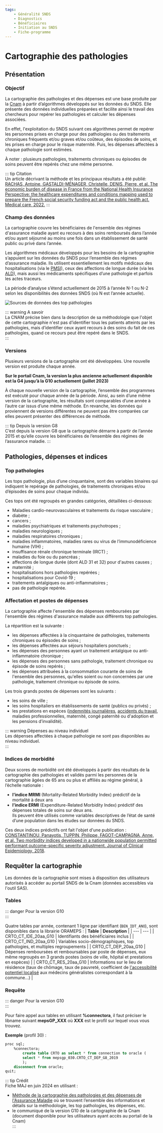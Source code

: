 ```yaml
---
tags:
    - Généralité SNDS
    - Diagnostics
    - Bénéficiaires
    - Initiation au SNDS
    - Fiche-programme
---
```



# Cartographie des pathologies
<!-- SPDX-License-Identifier: MPL-2.0 -->


<TagLinks />


## Présentation


### Objectif


La cartographie des pathologies et des dépenses est une base produite par la [Cnam](../glossaire/Cnam.md) à partir d’algorithmes développés sur les données du SNDS. Elle présente des données individuelles préparées et facilite ainsi le travail des chercheurs pour repérer les pathologies et calculer les dépenses associées.


En effet, l'exploitation du SNDS suivant ces algorithmes permet de repérer les personnes prises en charge pour des pathologies ou des traitements chroniques fréquents et/ou graves et/ou coûteux, des épisodes de soins, et les prises en charge pour le risque maternité. Puis, les dépenses affectées à chaque pathologie sont estimées.


À noter : plusieurs pathologies, traitements chroniques ou épisodes de soins peuvent être repérés chez une même personne.


::: tip Citation  
Un article décrivant la méthode et les principaux résultats a été publié: [RACHAS, Antoine, GASTALDI-MÉNAGER, Christelle, DENIS, Pierre, et al. The economic burden of disease in France from the National Health Insurance Perspective: the healthcare expenditures and conditions mapping used to prepare the French social security funding act and the public health act. Medical care, 2022.](https://doi.org/10.1097/MLR.0000000000001745)
::: 


### Champ des données


La cartographie couvre les bénéficiaires de l'ensemble des régimes d'assurance maladie ayant eu recours à des soins remboursés dans l’année et/ou ayant séjourné au moins une fois dans un établissement de santé public ou privé dans l’année.


Les algorithmes médicaux développés pour les besoins de la cartographie s’appuient sur les données du SNDS pour l’ensemble des régimes d’assurance maladie. Ils utilisent essentiellement les motifs médicaux des hospitalisations (via le [PMSI](../glossaire/PMSI.md)), ceux des affections de longue durée (via les [ALD](../glossaire/ALD.md)), mais aussi les médicaments spécifiques d’une pathologie et parfois les actes traceurs.  


La période d’analyse s’étend actuellement de 2015 à l’année N-1 ou N-2 selon les disponibilités des données SNDS (où N est l’année actuelle).


![Sources de données des top pathologies](/files/DREES/2019-06_DREES_Cartographie-des-pathologies/top_patho_construction.png)


::: warning A savoir  
La CNAM précise bien dans la description de sa méthodologie que l'objet de cette cartographie n'est pas d’identifier tous les patients atteints par les pathologies, mais d’identifier ceux ayant recours à des soins du fait de ces pathologies, quand ce recours peut être repéré dans le SNDS.  
:::


### Versions


Plusieurs versions de la cartographie ont été développées. Une nouvelle version est produite chaque année. 


**Sur le portail Cnam, la version la plus ancienne actuellement disponible est la G4 jusqu’à la G10 actuellement (juillet 2023)**


À chaque nouvelle version de la cartographie, l’ensemble des programmes est exécuté pour chaque année de la période. Ainsi, au sein d’une même version de la cartographie, les résultats sont comparables d’une année à l’autre car issus d’une même méthode. En revanche, les données qui proviennent de versions différentes ne peuvent pas être comparées car elles peuvent présenter des différences de méthode.


::: tip Depuis la version G8  
C’est depuis la version G8 que la cartographie démarre à partir de l’année 2015 et qu’elle couvre les bénéficiaires de l’ensemble des régimes de l’assurance maladie.
:::


## Pathologies, dépenses et indices


### Top pathologies


Les tops pathologie, plus d’une cinquantaine, sont des variables binaires qui indiquent le repérage de pathologies, de traitements chroniques et/ou d’épisodes de soins pour chaque individu.


Ces tops ont été regroupés en grandes catégories, détaillées ci-dessous:


* Maladies cardio-neurovasculaires et traitements du risque vasculaire ; 
* diabète ;
* cancers ; 
* maladies psychiatriques et traitements psychotropes ; 
* maladies neurologiques ; 
* maladies respiratoires chroniques ;
* maladies inflammatoires, maladies rares ou virus de l’immunodéficience humaine (VIH) ;
* insuffisance rénale chronique terminale (IRCT) ; 
* maladies du foie ou du pancréas ;
* affections de longue durée (dont ALD 31 et 32) pour d'autres causes ;
* maternité ;
* hospitalisations hors pathologies repérées ;
* hospitalisations pour Covid-19 ;
* traitements antalgiques ou anti-inflammatoires ; 
* pas de pathologie repérée.


### Affectation et postes de dépenses


La cartographie affecte l'ensemble des dépenses remboursées par l'ensemble des régimes d'assurance maladie aux différents top pathologies. 

La répartition est la suivante :  
* les dépenses affectées à la cinquantaine de pathologies, traitements chroniques ou épisodes de soins ;  
* les dépenses affectées aux séjours hospitaliers ponctuels ;   
* les dépenses des personnes ayant un traitement antalgique ou anti-inflammatoire chronique ;  
* les dépenses des personnes sans pathologie, traitement chronique ou épisode de soins repérés ;
* les dépenses attribuées à la consommation courante de soins de l'ensemble des personnes, qu'elles soient ou non concernées par une pathologie, traitement chronique ou épisode de soins.


Les trois grands postes de dépenses sont les suivants :  
* les soins de ville ; 
* les soins hospitaliers en établissements de santé (publics ou privés) ;  
* les prestations en espèces ([indemnités journalières](../indemnites_journalieres.md), [accidents du travail](../accident_travail.md), maladies professionnelles, maternité, congé paternité ou d'adoption et les pensions d’invalidité).  


::: warning Dépenses au niveau individuel  
Les dépenses affectées à chaque pathologie ne sont pas disponibles au niveau individuel.  
:::


### Indices de morbidité


Deux scores de morbidité ont été développés à partir des résultats de la cartographie des pathologies et validés parmi les personnes de la cartographie âgées de 65 ans ou plus et affiliés au régime général, à l’échelle nationale : 
* **l’indice MRMI** (Mortality-Related Morbidity Index) prédictif de la mortalité à deux ans
* **l’indice ERMI** (Expenditure-Related Morbidity Index) prédictif des dépenses totales de soins sur deux ans.  
Ils peuvent être utilisés comme variables descriptives de l’état de santé d’une population dans les études sur données du SNDS.


Ces deux indices prédictifs ont fait l'objet d'une publication : [CONSTANTINOU, Panayotis, TUPPIN, Philippe, FAGOT-CAMPAGNA, Anne, et al. Two morbidity indices developed in a nationwide population permitted performant outcome-specific severity adjustment. Journal of Clinical Epidemiology, 2018](https://doi.org/10.1016/j.jclinepi.2018.07.003). 


## Requêter la cartographie


Les données de la cartographie sont mises à disposition des utilisateurs autorisés à accéder au portail SNDS de la Cnam (données accessibles via l'outil SAS).


### Tables


::: danger Pour la version G10  
:::


Quatre tables par année, contenant 1 ligne par identifiant (`BEN_IDT_ANO`), sont disponibles dans la librairie ORAMEPS : 
| **Table** | **Description** |
| --- | --- |
| CRTO_CT_IDE_20aa_G10 | Identifiants des bénéficiaires inclus |
| CRTO_CT_IND_20aa_G10 | Variables socio-démographiques, top pathologies, et multiples regroupements |
| CRTO_CT_DEP_20aa_G10 | Dépenses remboursées et remboursables par poste de dépenses, eux même regroupés en 3 grands postes (soins de ville, hôpital et prestations en espèces) |
| CRTO_CT_RES_20aa_G10 | Informations sur le lieu de résidence (taux de chômage, taux de pauvreté, coefficient de [l'accessibilité potentiel localisé](https://drees.solidarites-sante.gouv.fr/sources-outils-et-enquetes/lindicateur-daccessibilite-potentielle-localisee-apl) aux médecins généralistes correspondant à la commune…) |


### Requête


::: danger Pour la version G10  
:::


Pour faire appel aux tables en utilisant **%connectora**, il faut préciser le libname suivant **mepsGP_XXX** où **XXX** est le profil sur lequel vous vous trouvez.


**Exemple** (profil 30) :
```sql  
proc sql;  
    %connectora;  
        create table CRTO as select * from connection to oracle (  
        select * from mepsgp_030.CRTO_CT_DEP_G8_2019  
        );  
    disconnect from oracle;  
quit;  
```
  
::: tip Crédit  
Fiche MAJ en juin 2024 en utilisant : 
* [Méthode de la cartographie des pathologies et des dépenses de l'Assurance Maladie](https://www.assurance-maladie.ameli.fr/etudes-et-donnees/par-theme/pathologies/cartographie-assurance-maladie/methode-cartographie-pathologies-depenses-assurance-maladie#text_164994) où se trouvent l’ensemble des informations et détails sur la méthodologie, les top pathologies, les dépenses, etc.
* le communiqué de la version G10 de la cartographie de la Cnam (document disponible pour les utilisateurs ayant accès au portail de la Cnam)  
:::

